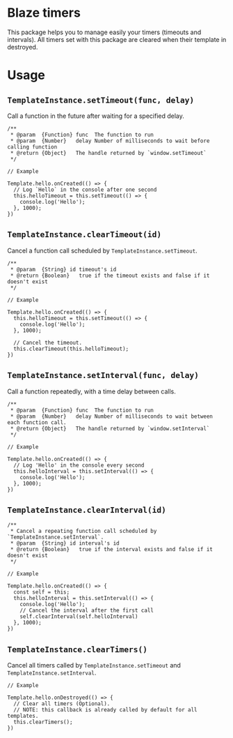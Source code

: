 Blaze timers
===

This package helps you to manage easily your timers (timeouts and intervals). All timers set with this package are cleared when their template in destroyed.

Usage
===

`TemplateInstance.setTimeout(func, delay)`
---

Call a function in the future after waiting for a specified delay.

```
/**
 * @param  {Function} func  The function to run
 * @param  {Number}   delay Number of milliseconds to wait before calling function
 * @return {Object}   The handle returned by `window.setTimeout`
 */

// Example

Template.hello.onCreated(() => {
  // Log `Hello` in the console after one second
  this.helloTimeout = this.setTimeout(() => {
    console.log('Hello');
  }, 1000);
})
```

`TemplateInstance.clearTimeout(id)`
---

Cancel a function call scheduled by `TemplateInstance.setTimeout`.

```
/**
 * @param  {String} id timeout's id
 * @return {Boolean}   true if the timeout exists and false if it doesn't exist
 */

// Example

Template.hello.onCreated(() => {
  this.helloTimeout = this.setTimeout(() => {
    console.log('Hello');
  }, 1000);

  // Cancel the timeout.
  this.clearTimeout(this.helloTimeout);
})
```

`TemplateInstance.setInterval(func, delay)`
---

Call a function repeatedly, with a time delay between calls.

```
/**
 * @param  {Function} func  The function to run
 * @param  {Number}   delay Number of milliseconds to wait between each function call.
 * @return {Object}   The handle returned by `window.setInterval`
 */

// Example

Template.hello.onCreated(() => {
  // Log 'Hello' in the console every second
  this.helloInterval = this.setInterval(() => {
    console.log('Hello');
  }, 1000);
})
```

`TemplateInstance.clearInterval(id)`
---

```
/**
 * Cancel a repeating function call scheduled by `TemplateInstance.setInterval`.
 * @param  {String} id interval's id
 * @return {Boolean}   true if the interval exists and false if it doesn't exist
 */

// Example

Template.hello.onCreated(() => {
  const self = this;
  this.helloInterval = this.setInterval(() => {
    console.log('Hello');
    // Cancel the interval after the first call
    self.clearInterval(self.helloInterval)
  }, 1000);
})
```

`TemplateInstance.clearTimers()`
---

Cancel all timers called by `TemplateInstance.setTimeout` and `TemplateInstance.setInterval`.

```
// Example

Template.hello.onDestroyed(() => {
  // Clear all timers (Optional).
  // NOTE: this callback is already called by default for all templates.
  this.clearTimers();
})
```
